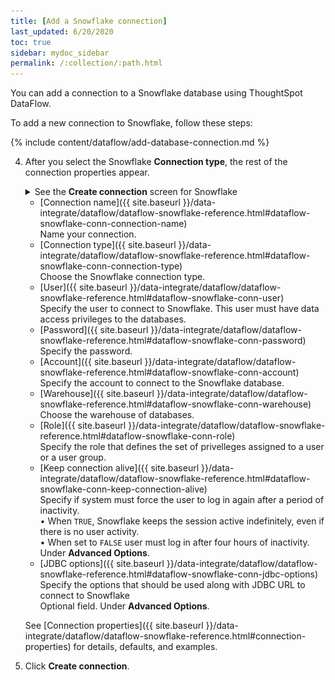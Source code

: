 ```yaml
---
title: [Add a Snowflake connection]
last_updated: 6/20/2020
toc: true
sidebar: mydoc_sidebar
permalink: /:collection/:path.html
---
```

You can add a connection to a Snowflake database using ThoughtSpot DataFlow.

To add a new connection to Snowflake, follow these steps:

{% include content/dataflow/add-database-connection.md %}

4. After you select the Snowflake **Connection type**, the rest of the connection properties appear.

   <details>
    <summary>See the <strong>Create connection</strong> screen for Snowflake</summary>
    <p>
     <img src="../../images/dataflow-snowflake-create.png" alt="Create Snowflake connection" /></p>
   </details>

   * [Connection name]({{ site.baseurl }}/data-integrate/dataflow/dataflow-snowflake-reference.html#dataflow-snowflake-conn-connection-name)<br/>Name your connection.
   * [Connection type]({{ site.baseurl }}/data-integrate/dataflow/dataflow-snowflake-reference.html#dataflow-snowflake-conn-connection-type)<br/>Choose the Snowflake connection type.
   * [User]({{ site.baseurl }}/data-integrate/dataflow/dataflow-snowflake-reference.html#dataflow-snowflake-conn-user)<br/>Specify the user to connect to Snowflake. This user must have data access privileges to the databases.
   * [Password]({{ site.baseurl }}/data-integrate/dataflow/dataflow-snowflake-reference.html#dataflow-snowflake-conn-password)<br/>Specify the password.
   * [Account]({{ site.baseurl }}/data-integrate/dataflow/dataflow-snowflake-reference.html#dataflow-snowflake-conn-account)<br/>Specify the account to connect to the Snowflake database.
   * [Warehouse]({{ site.baseurl }}/data-integrate/dataflow/dataflow-snowflake-reference.html#dataflow-snowflake-conn-warehouse)<br/>Choose the warehouse of databases.
   * [Role]({{ site.baseurl }}/data-integrate/dataflow/dataflow-snowflake-reference.html#dataflow-snowflake-conn-role)<br/>Specify the role that defines the set of privelleges assigned to a user or a user group.
   * [Keep connection alive]({{ site.baseurl }}/data-integrate/dataflow/dataflow-snowflake-reference.html#dataflow-snowflake-conn-keep-connection-alive)<br/>Specify if system must force the user to log in again after a period of inactivity.<br/>&bull; When <code>TRUE</code>, Snowflake keeps the session active indefinitely, even if there is no user activity.<br/>&bull;  When set to <code>FALSE</code> user must log in after four hours of inactivity. Under **Advanced Options**.
   * [JDBC options]({{ site.baseurl }}/data-integrate/dataflow/dataflow-snowflake-reference.html#dataflow-snowflake-conn-jdbc-options)<br/>Specify the options that should be used along with JDBC URL to connect to Snowflake<br/>Optional field. Under **Advanced Options**.

   See [Connection properties]({{ site.baseurl }}/data-integrate/dataflow/dataflow-snowflake-reference.html#connection-properties) for details, defaults, and examples.

5. Click **Create connection**.   
